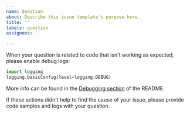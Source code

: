 ```yaml
---
name: Question
about: Describe this issue template's purpose here.
title: ''
labels: question
assignees: ''

---
```


When your question is related to code that isn't working as expected, please
enable debug logs:

``` python
import logging
logging.basicConfig(level=logging.DEBUG)
```

More info can be found in the [Debugging
section](https://github.com/mobilityhouse/ocpp#debugging) of the README.

If these actions didn't help to find the cause of your issue, please provide
code samples and logs with your question.

